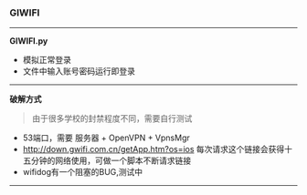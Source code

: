 ### GIWIFI
----
**GIWIFI.py** 
* 模拟正常登录
* 文件中输入账号密码运行即登录
----
**破解方式**  
> 由于很多学校的封禁程度不同，需要自行测试
* 53端口，需要 服务器 + OpenVPN + VpnsMgr
* http://down.gwifi.com.cn/getApp.htm?os=ios 每次请求这个链接会获得十五分钟的网络使用，可做一个脚本不断请求链接
* wifidog有一个阻塞的BUG,测试中
----
